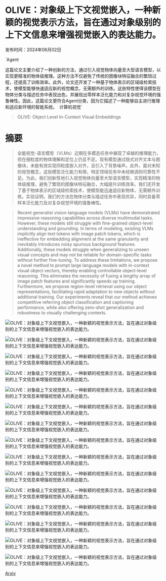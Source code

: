 # OLIVE：对象级上下文视觉嵌入，一种新颖的视觉表示方法，旨在通过对象级别的上下文信息来增强视觉嵌入的表达能力。

发布时间：2024年06月02日

`Agent

这篇论文主要介绍了一种创新的方法，通过引入视觉物体向量至大型语言模型，以实现更精准的物体级推理。这种方法不仅避免了传统的图像块特征融合的繁琐过程，还提高了训练效率。此外，论文还开发了一种基于物体表示的区域级检索技术，使模型能够快速适应新的视觉概念，无需额外的训练。这些特性使得该模型在物体分类与描述任务中表现出色，并展现出零样本泛化能力和对复杂视觉环境的强鲁棒性。因此，这篇论文更符合Agent分类，因为它描述了一种能够自主进行推理和适应新环境的智能系统。` `计算机视觉`

> OLIVE: Object Level In-Context Visual Embeddings

# 摘要

> 全能视觉-语言模型（VLMs）近期在多模态任务中展现了卓越的推理能力，但在细粒度的物体理解和定位上仍显不足。现有模型通过隐式对齐文本与图像块，未能有效实现同粒度嵌入对齐，且引入了背景噪声。此外，面对未知的视觉概念，这些模型泛化能力有限，特定领域任务中未经微调则可靠性不足。为此，我们创新性地引入视觉物体向量至大型语言模型，实现精准的物体级推理，避免了繁琐的图像块特征融合，大幅提升训练效率。我们还开发了基于物体表示的区域级检索技术，使模型能迅速适应新物体，无需额外训练。实验证明，我们的方法在物体分类与描述任务中表现优异，同时具备零样本泛化能力及对复杂视觉环境的强鲁棒性。

> Recent generalist vision-language models (VLMs) have demonstrated impressive reasoning capabilities across diverse multimodal tasks. However, these models still struggle with fine-grained object-level understanding and grounding. In terms of modeling, existing VLMs implicitly align text tokens with image patch tokens, which is ineffective for embedding alignment at the same granularity and inevitably introduces noisy spurious background features. Additionally, these models struggle when generalizing to unseen visual concepts and may not be reliable for domain-specific tasks without further fine-tuning. To address these limitations, we propose a novel method to prompt large language models with in-context visual object vectors, thereby enabling controllable object-level reasoning. This eliminates the necessity of fusing a lengthy array of image patch features and significantly speeds up training. Furthermore, we propose region-level retrieval using our object representations, facilitating rapid adaptation to new objects without additional training. Our experiments reveal that our method achieves competitive referring object classification and captioning performance, while also offering zero-shot generalization and robustness to visually challenging contexts.

![OLIVE：对象级上下文视觉嵌入，一种新颖的视觉表示方法，旨在通过对象级别的上下文信息来增强视觉嵌入的表达能力。](../../../paper_images/2406.00872/x1.png)

![OLIVE：对象级上下文视觉嵌入，一种新颖的视觉表示方法，旨在通过对象级别的上下文信息来增强视觉嵌入的表达能力。](../../../paper_images/2406.00872/x2.png)

![OLIVE：对象级上下文视觉嵌入，一种新颖的视觉表示方法，旨在通过对象级别的上下文信息来增强视觉嵌入的表达能力。](../../../paper_images/2406.00872/x3.png)

![OLIVE：对象级上下文视觉嵌入，一种新颖的视觉表示方法，旨在通过对象级别的上下文信息来增强视觉嵌入的表达能力。](../../../paper_images/2406.00872/x4.png)

![OLIVE：对象级上下文视觉嵌入，一种新颖的视觉表示方法，旨在通过对象级别的上下文信息来增强视觉嵌入的表达能力。](../../../paper_images/2406.00872/x5.png)

![OLIVE：对象级上下文视觉嵌入，一种新颖的视觉表示方法，旨在通过对象级别的上下文信息来增强视觉嵌入的表达能力。](../../../paper_images/2406.00872/x6.png)

![OLIVE：对象级上下文视觉嵌入，一种新颖的视觉表示方法，旨在通过对象级别的上下文信息来增强视觉嵌入的表达能力。](../../../paper_images/2406.00872/x7.png)

![OLIVE：对象级上下文视觉嵌入，一种新颖的视觉表示方法，旨在通过对象级别的上下文信息来增强视觉嵌入的表达能力。](../../../paper_images/2406.00872/x8.png)

![OLIVE：对象级上下文视觉嵌入，一种新颖的视觉表示方法，旨在通过对象级别的上下文信息来增强视觉嵌入的表达能力。](../../../paper_images/2406.00872/x9.png)

![OLIVE：对象级上下文视觉嵌入，一种新颖的视觉表示方法，旨在通过对象级别的上下文信息来增强视觉嵌入的表达能力。](../../../paper_images/2406.00872/x10.png)

![OLIVE：对象级上下文视觉嵌入，一种新颖的视觉表示方法，旨在通过对象级别的上下文信息来增强视觉嵌入的表达能力。](../../../paper_images/2406.00872/x11.png)

![OLIVE：对象级上下文视觉嵌入，一种新颖的视觉表示方法，旨在通过对象级别的上下文信息来增强视觉嵌入的表达能力。](../../../paper_images/2406.00872/x12.png)

![OLIVE：对象级上下文视觉嵌入，一种新颖的视觉表示方法，旨在通过对象级别的上下文信息来增强视觉嵌入的表达能力。](../../../paper_images/2406.00872/x13.png)

![OLIVE：对象级上下文视觉嵌入，一种新颖的视觉表示方法，旨在通过对象级别的上下文信息来增强视觉嵌入的表达能力。](../../../paper_images/2406.00872/x14.png)

![OLIVE：对象级上下文视觉嵌入，一种新颖的视觉表示方法，旨在通过对象级别的上下文信息来增强视觉嵌入的表达能力。](../../../paper_images/2406.00872/x15.png)

[Arxiv](https://arxiv.org/abs/2406.00872)